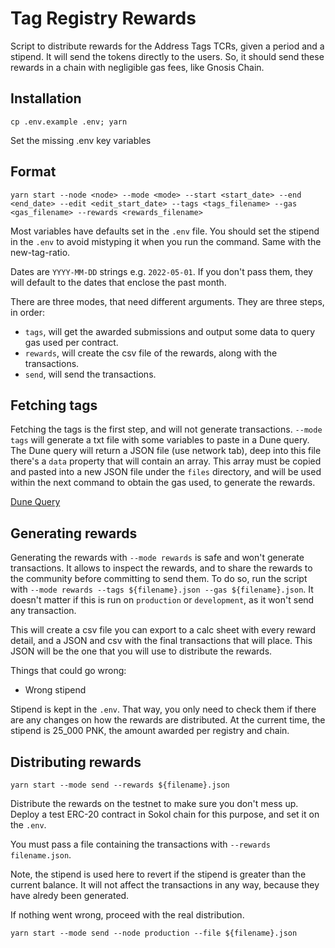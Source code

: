 # Tag Registry Rewards

Script to distribute rewards for the Address Tags TCRs, given a period and a stipend. It will send the tokens directly to the users. So, it should send these rewards in a chain with negligible gas fees, like Gnosis Chain.

## Installation

`cp .env.example .env; yarn`

Set the missing .env key variables

## Format

`yarn start --node <node> --mode <mode> --start <start_date> --end <end_date> --edit <edit_start_date> --tags <tags_filename> --gas <gas_filename> --rewards <rewards_filename>`

Most variables have defaults set in the `.env` file. You should set the stipend in the `.env` to avoid mistyping it when you run the command. Same with the new-tag-ratio.

Dates are `YYYY-MM-DD` strings e.g. `2022-05-01`. If you don't pass them, they will default to the dates that enclose the past month.

There are three modes, that need different arguments. They are three steps, in order:

- `tags`, will get the awarded submissions and output some data to query gas used per contract.
- `rewards`, will create the csv file of the rewards, along with the transactions.
- `send`, will send the transactions.

## Fetching tags

Fetching the tags is the first step, and will not generate transactions. `--mode tags` will generate a txt file with some variables to paste in a Dune query. The Dune query will return a JSON file (use network tab), deep into this file there's a `data` property that will contain an array. This array must be copied and pasted into a new JSON file under the `files` directory, and will be used within the next command to obtain the gas used, to generate the rewards.

[Dune Query](https://dune.com/queries/3078126) 

## Generating rewards

Generating the rewards with `--mode rewards` is safe and won't generate transactions. It allows to inspect the rewards, and to share the rewards to the community before committing to send them. To do so, run the script with `--mode rewards --tags ${filename}.json --gas ${filename}.json`. It doesn't matter if this is run on `production` or `development`, as it won't send any transaction.

This will create a csv file you can export to a calc sheet with every reward detail, and a JSON and csv with the final transactions that will place. This JSON will be the one that you will use to distribute the rewards.

Things that could go wrong:

- Wrong stipend

Stipend is kept in the `.env`. That way, you only need to check them if there are any changes on how the rewards are distributed. At the current time, the stipend is 25_000 PNK, the amount awarded per registry and chain.

## Distributing rewards

`yarn start --mode send --rewards ${filename}.json`

Distribute the rewards on the testnet to make sure you don't mess up. Deploy a test ERC-20 contract in Sokol chain for this purpose, and set it on the `.env`.

You must pass a file containing the transactions with `--rewards filename.json`.

Note, the stipend is used here to revert if the stipend is greater than the current balance. It will not affect the transactions in any way, because they have alredy been generated.

If nothing went wrong, proceed with the real distribution.

`yarn start --mode send --node production --file ${filename}.json`
